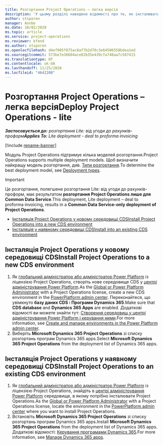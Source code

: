 ```yaml
---
title: Розгортання Project Operations – легка версія
description: 'У цьому розділі наведено відомості про те, як інсталювати розгортання Project Operations Lite: від угоди до рахунків-проформ.'
author: stsporen
manager: Annbe
ms.date: 10/02/2020
ms.topic: article
ms.service: project-operations
ms.reviewer: kfend
ms.author: stsporen
ms.openlocfilehash: d4ef905f875ac8af7b2d70c3e64506558bdea1ed
ms.sourcegitcommit: 573be7e36604ace82b35e439cfa748aa7c587415
ms.translationtype: HT
ms.contentlocale: uk-UA
ms.lasthandoff: 11/25/2020
ms.locfileid: "4642208"
---
```

# <a name="deploy-project-operations---lite"></a><span data-ttu-id="1eed7-103">Розгортання Project Operations – легка версія</span><span class="sxs-lookup"><span data-stu-id="1eed7-103">Deploy Project Operations - lite</span></span>

<span data-ttu-id="1eed7-104">_**Застосовується до:** розгортання Lite: від угоди до рахунків-проформ_</span><span class="sxs-lookup"><span data-stu-id="1eed7-104">_**Applies To:** Lite deployment - deal to proforma invoicing_</span></span>

[!include [rename-banner](~/includes/cc-data-platform-banner.md)]

<span data-ttu-id="1eed7-105">Модуль Project Operations підтримує кілька моделей розгортання.</span><span class="sxs-lookup"><span data-stu-id="1eed7-105">Project Operations supports multiple deployment models.</span></span> <span data-ttu-id="1eed7-106">Щоб визначити найкращу модель розгортання, див. [Типи розгортання](determine-deployment-type.md).</span><span class="sxs-lookup"><span data-stu-id="1eed7-106">To determine the best deployment model, see [Deployment types](determine-deployment-type.md).</span></span>


> [!IMPORTANT]
> <span data-ttu-id="1eed7-107">Це розгортання, полегшене розгортання Lite: від угоди до рахунків-проформ, має результатом **розгортання Project Operations лише для Common Data Service**.</span><span class="sxs-lookup"><span data-stu-id="1eed7-107">This deployment, Lite deployment – deal to proforma invoicing, results in a **Common Data Service-only deployment of Project Operations**.</span></span>

- [<span data-ttu-id="1eed7-108">Інсталяція Project Operations у новому середовищі CDS</span><span class="sxs-lookup"><span data-stu-id="1eed7-108">Install Project Operations into a new CDS environment</span></span>](#new)
- [<span data-ttu-id="1eed7-109">Інсталяція у наявному середовищі CDS</span><span class="sxs-lookup"><span data-stu-id="1eed7-109">Install into an existing CDS environment</span></span>](#existing)



## <a name="install-project-operations-to-a-new-cds-environment"></a><a name="new"></a><span data-ttu-id="1eed7-110">Інсталяція Project Operations у новому середовищі CDS</span><span class="sxs-lookup"><span data-stu-id="1eed7-110">Install Project Operations to a new CDS environment</span></span>

1. <span data-ttu-id="1eed7-111">Як [глобальний адміністратор або адміністратор Power Platform](https://docs.microsoft.com/power-platform/admin/global-service-administrators-can-administer-without-license) із ліцензією Project Operations, створіть нове середовище CDS у [центрі адміністрування Power Platform](https://admin.powerplatform.com).</span><span class="sxs-lookup"><span data-stu-id="1eed7-111">As the [Global or Power Platform Administrator](https://docs.microsoft.com/power-platform/admin/global-service-administrators-can-administer-without-license) with a Project Operations license, create a new CDS environment in the [PowerPlatform admin center](https://admin.powerplatform.com).</span></span> <span data-ttu-id="1eed7-112">Переконайтеся, що увімкнуто **базу даних CDS** і **Програми Dynamics 365**.</span><span class="sxs-lookup"><span data-stu-id="1eed7-112">Make sure that **CDS database** and **Dynamics 365 Apps** are enabled.</span></span> <span data-ttu-id="1eed7-113">Додаткові відомості ви можете знайти тут: [Створення середовищ у центрі адміністрування Power Platform і керування ними](https://docs.microsoft.com/power-platform/admin/create-environment#create-an-environment-in-the-power-platform-admin-center).</span><span class="sxs-lookup"><span data-stu-id="1eed7-113">For more information, see [Create and manage environments in the Power Platform admin center](https://docs.microsoft.com/power-platform/admin/create-environment#create-an-environment-in-the-power-platform-admin-center).</span></span>
2. <span data-ttu-id="1eed7-114">Виберіть **Microsoft Dynamics 365 Project Operations** зі списку розгортань програм Dynamics 365 apps.</span><span class="sxs-lookup"><span data-stu-id="1eed7-114">Select **Microsoft Dynamics 365 Project Operations** from the deployment list of Dynamics 365 apps.</span></span>


## <a name="install-project-operations-to-an-existing-cds-environment"></a><a name="existing"></a><span data-ttu-id="1eed7-115">Інсталяція Project Operations у наявному середовищі CDS</span><span class="sxs-lookup"><span data-stu-id="1eed7-115">Install Project Operations to an existing CDS environment</span></span>

1. <span data-ttu-id="1eed7-116">Як [глобальний адміністратор або адміністратор Power Platform](https://docs.microsoft.com/power-platform/admin/global-service-administrators-can-administer-without-license) із ліцензією Project Operations, знайдіть в [центрі адміністрування Power Platform](https://admin.powerplatform.com) середовище, в якому потрібно інсталювати Project Operations.</span><span class="sxs-lookup"><span data-stu-id="1eed7-116">As the [Global or Power Platform Administrator](https://docs.microsoft.com/power-platform/admin/global-service-administrators-can-administer-without-license) with a Project Operations license, locate the environment in the [PowerPlatform admin center](https://admin.powerplatform.com) where you want to install Project Operations.</span></span>
2. <span data-ttu-id="1eed7-117">Встановіть **Microsoft Dynamics 365 Project Operations** зі списку розгортань програм Dynamics 365 apps.</span><span class="sxs-lookup"><span data-stu-id="1eed7-117">Install **Microsoft Dynamics 365 Project Operations** from the deployment list of Dynamics 365 apps.</span></span> <span data-ttu-id="1eed7-118">Додаткові відомості: [Керування програмами Dynamics 365](https://docs.microsoft.com/power-platform/admin/manage-apps).</span><span class="sxs-lookup"><span data-stu-id="1eed7-118">For more information, see [Manage Dynamics 365 apps](https://docs.microsoft.com/power-platform/admin/manage-apps).</span></span>


